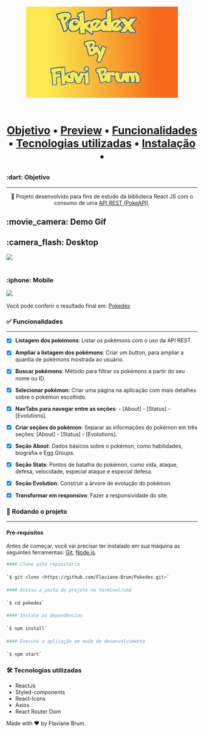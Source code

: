 <h1 align="center">
<br>
<img src="./src//assets/author.png" alt="autor" width="400" >
<br>
<br>
<p align="center">
 <a href="#objetivo">Objetivo</a> •
 <a href="#preview">Preview</a> •
 <a href="#funcionalidades">Funcionalidades</a> • 
 <a href="#tecnologias">Tecnologias utilizadas</a> • 
 <a href="#instalacao">Instalação</a> • 
 
</p>

<h3 id="objetivo">:dart:  Objetivo</h3>
<hr />
<p align="center">🚀 Projeto desenvolvido para fins de estudo da biblioteca React JS com o consumo de uma 
 <a href="https://pokeapi.co/" target="_blank">API REST (PokeAPI)</a>.</p>

<div>
  <h2>:movie_camera: Demo Gif</h2>
  <h2>:camera_flash: Desktop</h2>
  <img src="./gifs/desktopPoke.gif" />
  <br><br>
  <h3 align="left" >:iphone: Mobile</h3>
  <img src="./gifs/mobilePoke.gif"  />
</div>
<p>Você pode conferir o resultado final em: 
<a href="https://pokedexflavi.netlify.app/" target="_blank"> Pokedex
</a>
<h3 id="funcionalidades">✅ Funcionalidades</h3>
<hr />

- [x] **Listagem dos pokémons**: Listar os pokémons com o uso da API REST.

- [x] **Ampliar a listagem dos pokémons**: Criar um button, para ampliar a quantia de pokémons mostrada ao usuário.

- [x] **Buscar pokémons**: Método para filtrar os pokémons a partir do seu nome ou ID.

- [x] **Selecionar pokémon**: Criar uma página na aplicação com mais detalhes sobre o pokémon escolhido.

- [x] **NavTabs para navegar entre as seções**: - [About] - [Status] - [Evolutions].

- [x] **Criar seções do pokémon**: Separar as informações do pokémon em três seções: [About] - [Status] - [Evolutions].

- [x] **Seção About**: Dados básicos sobre o pokémon, como habilidades, biografia e Egg Groups.

- [x] **Seção Stats**: Pontos de batalha do pokémon, como vida, ataque, defesa, velocidade, especial ataque e especial defesa.

- [x] **Seção Evolution**: Construir a árvore de evolução do pokémon.

- [x] **Transformar em responsivo**: Fazer a responsividade do site.

<h3 id="instalacao">🎲 Rodando o projeto</h3>
<hr />

#### Pré-requisitos

Antes de começar, você vai precisar ter instalado em sua máquina as seguintes ferramentas:
[Git](https://git-scm.com), [Node.js](https://nodejs.org/en/).

```bash
#### Clone este repositório

`$ git clone <https://github.com/Flaviane-Brum/Pokedex.git>`

#### Acesse a pasta do projeto no terminal/cmd

`$ cd pokedex`

#### Instale as dependências

`$ npm install`

#### Execute a aplicação em modo de desenvolvimento

`$ npm start`

```

<h3 id="tecnologias">🛠 Tecnologias utilizadas</h3>

- ReactJs
- Styled-components
- React-Icons
- Axios
- React Router Dom

Made with :hearts: by Flaviane Brum.
